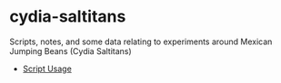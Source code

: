 # cydia-saltitans
Scripts, notes, and some data relating to experiments around Mexican Jumping Beans (Cydia Saltitans)

- [Script Usage](scripts/readme.md)